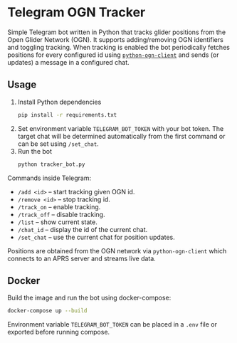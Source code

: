 # Telegram OGN Tracker

Simple Telegram bot written in Python that tracks glider positions from the
Open Glider Network (OGN). It supports adding/removing OGN identifiers and
toggling tracking. When tracking is enabled the bot periodically fetches
positions for every configured id using
[`python-ogn-client`](https://github.com/glidernet/python-ogn-client) and sends
(or updates) a message in a configured chat.

## Usage

1. Install Python dependencies
   ```sh
   pip install -r requirements.txt
   ```
2. Set environment variable `TELEGRAM_BOT_TOKEN` with your bot token.
   The target chat will be determined automatically from the first command or can be set using `/set_chat`.
3. Run the bot
   ```sh
   python tracker_bot.py
   ```

Commands inside Telegram:
- `/add <id>` – start tracking given OGN id.
- `/remove <id>` – stop tracking id.
- `/track_on` – enable tracking.
- `/track_off` – disable tracking.
- `/list` – show current state.
- `/chat_id` – display the id of the current chat.
- `/set_chat` – use the current chat for position updates.

Positions are obtained from the OGN network via `python-ogn-client` which
connects to an APRS server and streams live data.

## Docker

Build the image and run the bot using docker-compose:
```sh
docker-compose up --build
```

Environment variable `TELEGRAM_BOT_TOKEN` can be placed in a `.env` file or exported before running compose.
